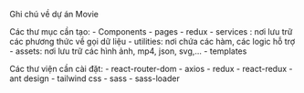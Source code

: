 Ghi chú về dự án Movie

Các thư mục cần tạo: 
    - Components 
    - pages
    - redux 
    - services : nơi lưu trữ các phương thức về gọi dữ liệu 
    - utilities: nơi chứa các hàm, các logic hỗ trợ
    - assets: nơi lưu trữ các hình ảnh, mp4, json, svg,... 
    - templates

Các thư viện cần cài đặt:
    - react-router-dom 
    - axios
    - redux  - react-redux
    - ant design 
    - tailwind css
    - sass - sass-loader